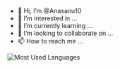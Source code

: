 - 👋 Hi, I’m @Anasanu10
- 👀 I’m interested in ...
- 🌱 I’m currently learning ...
- 💞️ I’m looking to collaborate on ...
- 📫 How to reach me ...

<!---
Anasanu10/Anasanu10 is a ✨ special ✨ repository because its `README.md` (this file) appears on your GitHub profile.
You can click the Preview link to take a look at your changes.
--->


![Most Used Languages](https://github-readme-stats.vercel.app/api/top-langs/?username=anasanu10&layout=compact&show_icons=true&border_radius=20)
